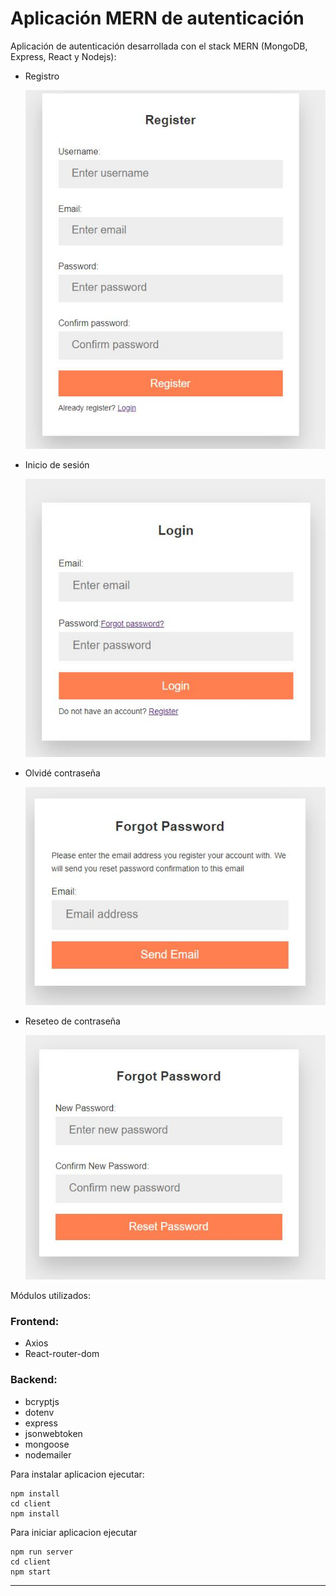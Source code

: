 # Aplicación MERN de autenticación

Aplicación de autenticación desarrollada con el stack MERN (MongoDB, Express, React y Nodejs):

- Registro

  ![Demo registro](./previewRegistro.JPG)

- Inicio de sesión

  ![Demo login](./previewLogin.jpg)

- Olvidé contraseña

  ![Demo forgot](./previewForgot.jpg)

- Reseteo de contraseña

  ![Demo reset](./previewReset.jpg)

Módulos utilizados:

### Frontend:

- Axios
- React-router-dom

### Backend:

- bcryptjs
- dotenv
- express
- jsonwebtoken
- mongoose
- nodemailer

Para instalar aplicacion ejecutar:

```
npm install
cd client
npm install
```

Para iniciar aplicacion ejecutar

```
npm run server
cd client
npm start
```

------

